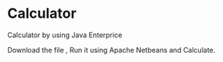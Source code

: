 # Calculator
Calculator by using Java Enterprice

Download the file , Run it using Apache Netbeans and Calculate.
